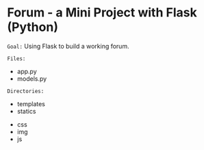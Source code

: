 # Forum - a Mini Project with Flask (Python)

`Goal:` Using Flask to build a working forum.

`Files:`

- app.py
- models.py

`Directories:`

- templates
- statics
 * css
 * img
 * js
